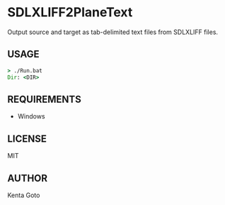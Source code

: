 # SDLXLIFF2PlaneText  

Output source and target as tab-delimited text files from SDLXLIFF files.  

## USAGE  
```cmd
> ./Run.bat
Dir: <DIR>
```

## REQUIREMENTS  
- Windows  

## LICENSE  
MIT

## AUTHOR  
Kenta Goto
